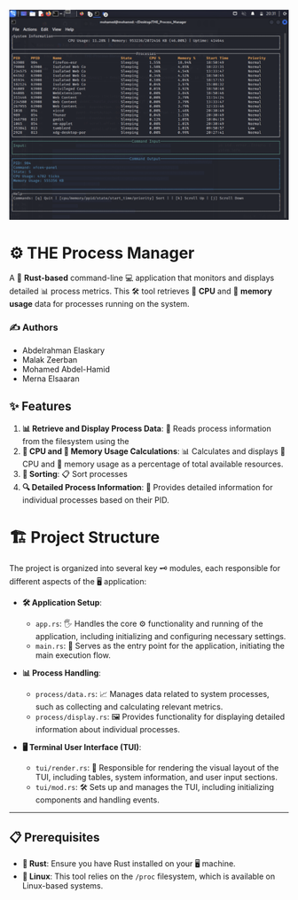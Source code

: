 ![Screenshot-v1](./v1.png)

# ⚙️ **THE Process Manager**

A 🦀 **Rust-based** command-line 💻 application that monitors and displays detailed 📊 process metrics. This 🛠️ tool retrieves 🧠 **CPU** and 💾 **memory usage** data for processes running on the system.

### ✍️ **Authors**
- Abdelrahman Elaskary
- Malak Zeerban
- Mohamed Abdel-Hamid
- Merna Elsaaran

## ✨ **Features**
1. **📊 Retrieve and Display Process Data**: 📂 Reads process information from the filesystem using the 
2. **🧠 CPU and 💾 Memory Usage Calculations**: 📊 Calculates and displays 🧠 CPU and 💾 memory usage as a percentage of total available resources.
3. **🔄 Sorting**: 📋 Sort processes
4. **🔍 Detailed Process Information**: 📝 Provides detailed information for individual processes based on their PID.
   
# 🏗️ Project Structure

The project is organized into several key 🗝️ modules, each responsible for different aspects of the 🖥️ application:

- **🛠️ Application Setup**:
  - `app.rs`: 🖐️ Handles the core ⚙️ functionality and running of the application, including initializing and configuring necessary settings.
  - `main.rs`: 🚀 Serves as the entry point for the application, initiating the main execution flow.

- **📊 Process Handling**:
  - `process/data.rs`: 📈 Manages data related to system processes, such as collecting and calculating relevant metrics.
  - `process/display.rs`: 🖼️ Provides functionality for displaying detailed information about individual processes.

- **🖥️ Terminal User Interface (TUI)**:
  - `tui/render.rs`: 🎨 Responsible for rendering the visual layout of the TUI, including tables, system information, and user input sections.
  - `tui/mod.rs`: 🛠️ Sets up and manages the TUI, including initializing components and handling events.

---

## 📋 **Prerequisites**
- **🦀 Rust**: Ensure you have Rust installed on your 🖥️ machine.
- **🐧 Linux**: This tool relies on the `/proc` filesystem, which is available on Linux-based systems.

